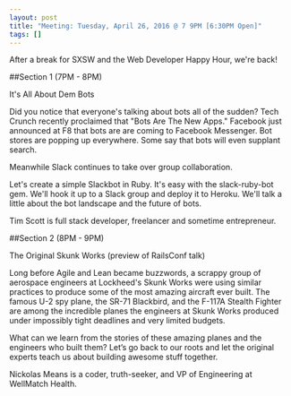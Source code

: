 ```yaml
---
layout: post
title: "Meeting: Tuesday, April 26, 2016 @ 7 9PM [6:30PM Open]"
tags: []
---
```

After a break for SXSW and the Web Developer Happy Hour, we're back!

##Section 1 (7PM - 8PM)

It's All About Dem Bots

Did you notice that everyone's talking about bots all of the sudden? Tech Crunch recently proclaimed that "Bots Are The New Apps." Facebook just announced at F8 that bots are are coming to Facebook Messenger. Bot stores are popping up everywhere. Some say that bots will even supplant search.

Meanwhile Slack continues to take over group collaboration.

Let's create a simple Slackbot in Ruby. It's easy with the slack-ruby-bot gem. We'll hook it up to a Slack group and deploy it to Heroku. We'll talk a little about the bot landscape and the future of bots.

Tim Scott is full stack developer, freelancer and sometime entrepreneur.

##Section 2 (8PM - 9PM)

The Original Skunk Works (preview of RailsConf talk)

Long before Agile and Lean became buzzwords, a scrappy group of aerospace engineers at Lockheed's Skunk Works were using similar practices to produce some of the most amazing aircraft ever built. The famous U-2 spy plane, the SR-71 Blackbird, and the F-117A Stealth Fighter are among the incredible planes the engineers at Skunk Works produced under impossibly tight deadlines and very limited budgets.

What can we learn from the stories of these amazing planes and the engineers who built them? Let’s go back to our roots and let the original experts teach us about building awesome stuff together.

Nickolas Means is a coder, truth-seeker, and VP of Engineering at WellMatch Health.
